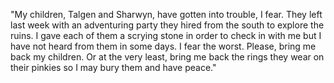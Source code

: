 "My children, Talgen and Sharwyn, have gotten into trouble, I fear. They left last week with an adventuring party they hired from the south to explore the ruins. I gave each of them a scrying stone in order to check in with me but I have not heard from them in some days. I fear the worst. Please, bring me back my children. Or at the very least, bring me back the rings they wear on their pinkies so I may bury them and have peace."